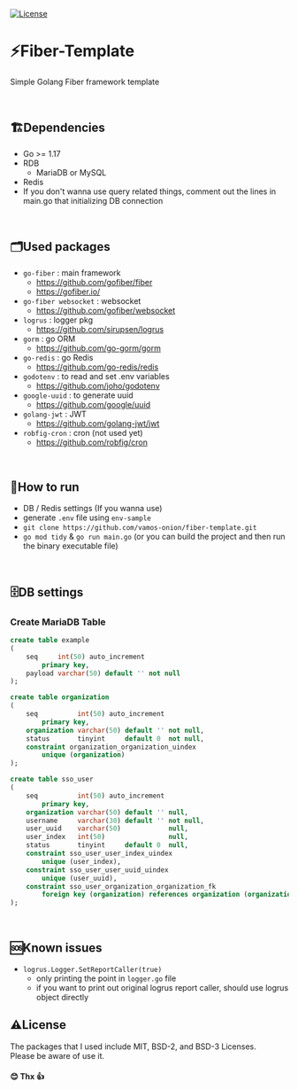 [![License](https://img.shields.io/badge/license-Unlicense-blue.svg)](https://github.com/vamos-onion/fiber-template/blob/master/LICENSE)
# ⚡️Fiber-Template
Simple Golang Fiber framework template

<br>

## 🏗️Dependencies
- Go >= 1.17
- RDB
  - MariaDB or MySQL
- Redis
- If you don't wanna use query related things, comment out the lines in main.go that initializing DB connection

<br>

## 🗂️Used packages
- `go-fiber` : main framework
  - https://github.com/gofiber/fiber
  - https://gofiber.io/
- `go-fiber websocket` : websocket
  - https://github.com/gofiber/websocket
- `logrus` : logger pkg
  - https://github.com/sirupsen/logrus
- `gorm` : go ORM
  - https://github.com/go-gorm/gorm
- `go-redis` : go Redis
  - https://github.com/go-redis/redis
- `godotenv` : to read and set .env variables
  - https://github.com/joho/godotenv
- `google-uuid` : to generate uuid
  - https://github.com/google/uuid
- `golang-jwt` : JWT
  - https://github.com/golang-jwt/jwt
- `robfig-cron` : cron (not used yet)
  - https://github.com/robfig/cron
  
<br>

## 🚀How to run
- DB / Redis settings (If you wanna use)
- generate `.env` file using `env-sample`
- `git clone https://github.com/vamos-onion/fiber-template.git`
- `go mod tidy` & `go run main.go` (or you can build the project and then run the binary executable file)

<br>

## 🗄️DB settings
### Create MariaDB Table
```sql
create table example
(
    seq     int(50) auto_increment
        primary key,
    payload varchar(50) default '' not null
);

create table organization
(
    seq          int(50) auto_increment
        primary key,
    organization varchar(50) default '' not null,
    status       tinyint     default 0  not null,
    constraint organization_organization_uindex
        unique (organization)
);

create table sso_user
(
    seq          int(50) auto_increment
        primary key,
    organization varchar(50) default '' null,
    username     varchar(30) default '' not null,
    user_uuid    varchar(50)            null,
    user_index   int(50)                null,
    status       tinyint     default 0  null,
    constraint sso_user_user_index_uindex
        unique (user_index),
    constraint sso_user_user_uuid_uindex
        unique (user_uuid),
    constraint sso_user_organization_organization_fk
        foreign key (organization) references organization (organization)
);
```

<br>

## 🆘Known issues
- `logrus.Logger.SetReportCaller(true)`
  - only printing the point in `logger.go` file
  - if you want to print out original logrus report caller, should use logrus object directly

## ⚠️License
The packages that I used include MIT, BSD-2, and BSD-3 Licenses. \
Please be aware of use it.

#### 😊 Thx 👍
